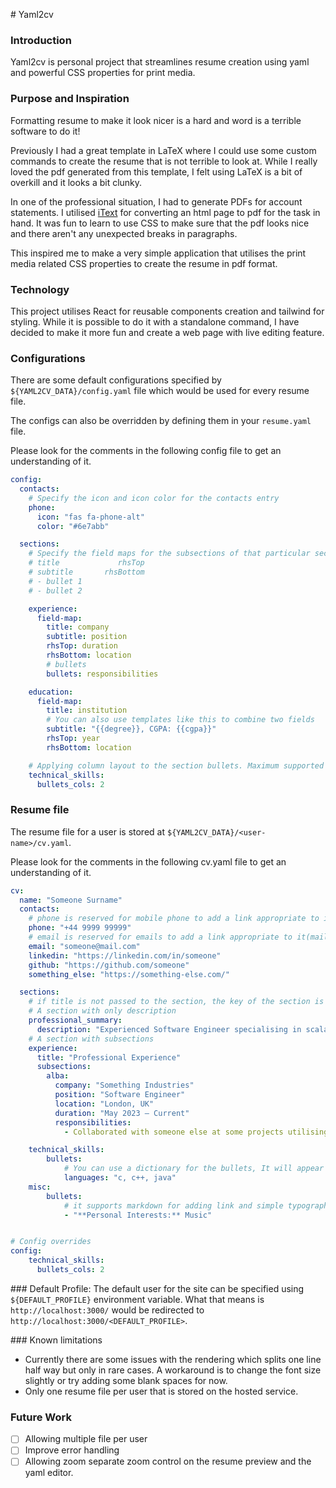 # Yaml2cv

### Introduction

Yaml2cv is personal project that streamlines resume creation using yaml and powerful CSS properties for print media.

### Purpose and Inspiration

Formatting resume to make it look nicer is a hard and word is a terrible software to do it! 

Previously I had a great template in LaTeX where I could use some custom commands to create the resume that is not terrible to look at. While I really loved the pdf generated from this template, I felt using LaTeX is a bit of overkill and it looks a bit clunky.

In one of the professional situation, I had to generate PDFs for account statements. I utilised [iText](https://mvnrepository.com/artifact/com.itextpdf/html2pdf) for converting an html page to pdf for the task in hand. It was fun to learn to use CSS to make sure that the pdf looks nice and there aren't any unexpected breaks in paragraphs. 

This inspired me to make a very simple application that utilises the print media related CSS properties to create the resume in pdf format.

### Technology

This project utilises React for reusable components creation and tailwind for styling. While it is possible to do it with a standalone command, I have decided to make it more fun and create a web page with live editing feature.

### Configurations

There are some default configurations specified by `${YAML2CV_DATA}/config.yaml` file which would be used for every resume file.

The configs can also be overridden by defining them in your `resume.yaml` file.

Please look for the comments in the following config file to get an understanding of it.

```yaml
config:
  contacts:
    # Specify the icon and icon color for the contacts entry
    phone:
      icon: "fas fa-phone-alt"
      color: "#6e7abb"

  sections:
    # Specify the field maps for the subsections of that particular section so that they can appear as the following layout
    # title             rhsTop
    # subtitle       rhsBottom
    # - bullet 1
    # - bullet 2

    experience:
      field-map:
        title: company
        subtitle: position
        rhsTop: duration
        rhsBottom: location
        # bullets 
        bullets: responsibilities

    education:
      field-map:
        title: institution
        # You can also use templates like this to combine two fields  
        subtitle: "{{degree}}, CGPA: {{cgpa}}"
        rhsTop: year
        rhsBottom: location

    # Applying column layout to the section bullets. Maximum supported value is 3!
    technical_skills:
      bullets_cols: 2
```

### Resume file
The resume file for a user is stored at `${YAML2CV_DATA}/<user-name>/cv.yaml`. 

Please look for the comments in the following cv.yaml file to get an understanding of it.
```yaml
cv:
  name: "Someone Surname"
  contacts:
    # phone is reserved for mobile phone to add a link appropriate to it(tel:phone_number) in the cv header
    phone: "+44 9999 99999"
    # email is reserved for emails to add a link appropriate to it(mailto:email_id) in the cv header
    email: "someone@mail.com"
    linkedin: "https://linkedin.com/in/someone"
    github: "https://github.com/someone"
    something_else: "https://something-else.com/"

  sections:
    # if title is not passed to the section, the key of the section is used as title after converting it to Title Case.
    # A section with only description
    professional_summary:
      description: "Experienced Software Engineer specialising in scalable, secure, and modular software development"
    # A section with subsections
    experience:
      title: "Professional Experience"
      subsections:
        alba:
          company: "Something Industries"
          position: "Software Engineer"
          location: "London, UK"
          duration: "May 2023 – Current"
          responsibilities:
            - Collaborated with someone else at some projects utilising some technology that resulted in 9% improvement in operational efficiency.

    technical_skills:
        bullets:
            # You can use a dictionary for the bullets, It will appear as "**Key**:value"
            languages: "c, c++, java"
    misc:
        bullets:
            # it supports markdown for adding link and simple typography!!
            - "**Personal Interests:** Music"        


# Config overrides
config:
    technical_skills:
      bullets_cols: 2
```

### Default Profile:
The default user for the site can be specified using `${DEFAULT_PROFILE}` environment variable. What that means is `http://localhost:3000/` would be redirected to `http://localhost:3000/<DEFAULT_PROFILE>`.

### Known limitations
- Currently there are some issues with the rendering which splits one line half way but only in rare cases. A workaround is to change the font size slightly or try adding some blank spaces for now.
- Only one resume file per user that is stored on the hosted service.

### Future Work
- [ ] Allowing multiple file per user
- [ ] Improve error handling
- [ ] Allowing zoom separate zoom control on the resume preview and the yaml editor.